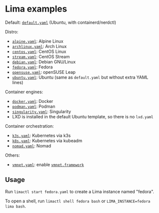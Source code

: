# Lima examples

Default: [`default.yaml`](../pkg/limayaml/default.yaml) (Ubuntu, with containerd/nerdctl)

Distro:
- [`alpine.yaml`](./alpine.yaml): Alpine Linux
- [`archlinux.yaml`](./archlinux.yaml): Arch Linux
- [`centos.yaml`](./centos.yaml): CentOS Linux
- [`stream.yaml`](./stream.yaml): CentOS Stream
- [`debian.yaml`](./debian.yaml): Debian GNU/Linux
- [`fedora.yaml`](./fedora.yaml): Fedora
- [`opensuse.yaml`](./opensuse.yaml): openSUSE Leap
- [`ubuntu.yaml`](./ubuntu.yaml): Ubuntu (same as `default.yaml` but without extra YAML lines)

Container engines:
- [`docker.yaml`](./docker.yaml): Docker
- [`podman.yaml`](./podman.yaml): Podman
- [`singularity.yaml`](./singularity.yaml): Singularity
- LXD is installed in the default Ubuntu template, so there is no `lxd.yaml`

Container orchestration:
- [`k3s.yaml`](./k3s.yaml): Kubernetes via k3s
- [`k8s.yaml`](./k8s.yaml): Kubernetes via kubeadm
- [`nomad.yaml`](./nomad.yaml): Nomad

Others:
- [`vmnet.yaml`](./vmnet.yaml): enable [`vmnet.framework`](../docs/network.md)

## Usage
Run `limactl start fedora.yaml` to create a Lima instance named "fedora".

To open a shell, run `limactl shell fedora bash` or `LIMA_INSTANCE=fedora lima bash`.
